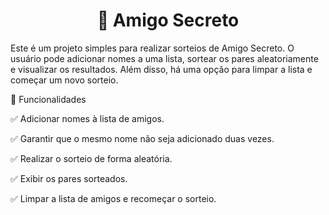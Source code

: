 <h1 align="center"> 🎁 Amigo Secreto </h1>


Este é um projeto simples para realizar sorteios de Amigo Secreto. O usuário pode adicionar nomes a uma lista, sortear os pares aleatoriamente e visualizar os resultados. Além disso, há uma opção para limpar a lista e começar um novo sorteio.

🚀 Funcionalidades

✅ Adicionar nomes à lista de amigos.

✅ Garantir que o mesmo nome não seja adicionado duas vezes.

✅ Realizar o sorteio de forma aleatória.

✅ Exibir os pares sorteados.

✅ Limpar a lista de amigos e recomeçar o sorteio.
